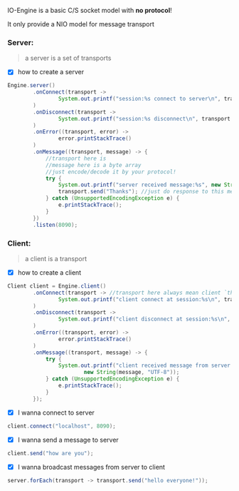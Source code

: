 IO-Engine is a basic C/S socket model with **no protocol**!

It only provide a NIO model for message transport

### Server: 

> a server is a set of transports

- [x] how to create a server

```java
Engine.server()
        .onConnect(transport ->
                System.out.printf("session:%s connect to server\n", transport.getSid())
        )
        .onDisconnect(transport ->
                System.out.printf("session:%s disconnect\n", transport.getSid())
        )
        .onError((transport, error) ->
                error.printStackTrace()
        )
        .onMessage((transport, message) -> {
            //transport here is
            //message here is a byte array
            //just encode/decode it by your protocol!
            try {
                System.out.printf("server received message:%s", new String(message, "UTF-8"));
                transport.send("Thanks"); //just do response to this message
            } catch (UnsupportedEncodingException e) {
                e.printStackTrace();
            }
        })
        .listen(8090);
```

### Client:

> a client is a transport

- [x] how to create a client

```java
Client client = Engine.client()
        .onConnect(transport -> //transport here always mean client `this`
                System.out.printf("client connect at session:%s\n", transport.getSid())
        )
        .onDisconnect(transport ->
                System.out.printf("client disconnect at session:%s\n", transport.getSid())
        )
        .onError((transport, error) ->
                error.printStackTrace()
        )
        .onMessage((transport, message) -> {
            try {
                System.out.printf("client received message from server:%s ",
                        new String(message, "UTF-8"));
            } catch (UnsupportedEncodingException e) {
                e.printStackTrace();
            }
        });
```

- [x] I wanna connect to server

```java
client.connect("localhost", 8090);
```

- [x] I wanna send a message to server

```java
client.send("how are you");
```

- [x] I wanna broadcast messages from server to client

```java
server.forEach(transport -> transport.send("hello everyone!"));
```
